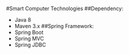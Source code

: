 #Smart Computer Technologies
##Dependency:
- Java 8
- Maven 3.x
##Spring Framework:
- Spring Boot
- Spring MVC
- Spring JDBC


